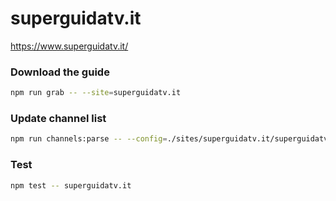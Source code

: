 # superguidatv.it

https://www.superguidatv.it/

### Download the guide

```sh
npm run grab -- --site=superguidatv.it
```

### Update channel list

```sh
npm run channels:parse -- --config=./sites/superguidatv.it/superguidatv.it.config.js --output=./sites/superguidatv.it/superguidatv.it.channels.xml
```

### Test

```sh
npm test -- superguidatv.it
```
